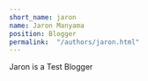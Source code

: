 ```yaml
---
short_name: jaron
name: Jaron Manyama
position: Blogger
permalink:  "/authors/jaron.html"
---
```

Jaron is a Test Blogger